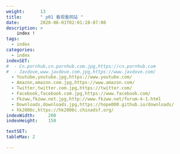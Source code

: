 ```yaml
---
weight:      13
title:       " p01 看观看网站 "
date:        2020-06-01T02:01:28-07:00
description: >
    index !
tags:
  - index
categories:
  - index
indexSET:
#  - Cn.pornhub,cn.pornhub.com.jpg,https://cn.pornhub.com
#  - Javdove,www.javdove.com.jpg,https://www.javdove.com/
  - Youtube,youtube.jpg,https://www.youtube.com/
  - Amazon,amazon.com.jpg,https://www.amazon.com/
  - Twitter,twitter.com.jpg,https://twitter.com/
  - Facebook,facebook.com.jpg,https://www.facebook.com/
  - Fkzww,fkzww.net.jpg,http://www.fkzww.net/forum-4-1.html
  - Downloads,downloads.jpg,https://hope000.github.io/downloads/
  - hk2006c,https://hk2006c.chinadsf.org/
indexWidth:     200
indexHeight:    150

textSET:
tableMax: 2

---
```

